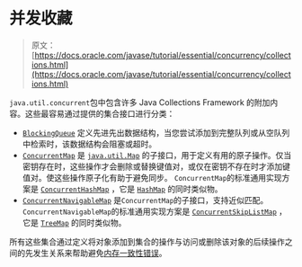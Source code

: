 # 并发收藏

> 原文： [https://docs.oracle.com/javase/tutorial/essential/concurrency/collections.html](https://docs.oracle.com/javase/tutorial/essential/concurrency/collections.html)

`java.util.concurrent`包中包含许多 Java Collections Framework 的附加内容。这些最容易通过提供的集合接口进行分类：

*   [`BlockingQueue`](https://docs.oracle.com/javase/8/docs/api/java/util/concurrent/BlockingQueue.html) 定义先进先出数据结构，当您尝试添加到完整队列或从空队列中检索时，该数据结构会阻塞或超时。
*   [`ConcurrentMap`](https://docs.oracle.com/javase/8/docs/api/java/util/concurrent/ConcurrentMap.html) 是 [`java.util.Map`](https://docs.oracle.com/javase/8/docs/api/java/util/Map.html) 的子接口，用于定义有用的原子操作。仅当密钥存在时，这些操作才会删除或替换键值对，或仅在密钥不存在时才添加键值对。使这些操作原子化有助于避免同步。 `ConcurrentMap`的标准通用实现方案是 [`ConcurrentHashMap`](https://docs.oracle.com/javase/8/docs/api/java/util/concurrent/ConcurrentHashMap.html) ，它是 [`HashMap`](https://docs.oracle.com/javase/8/docs/api/java/util/HashMap.html) 的同时类似物。
*   [`ConcurrentNavigableMap`](https://docs.oracle.com/javase/8/docs/api/java/util/concurrent/ConcurrentNavigableMap.html) 是`ConcurrentMap`的子接口，支持近似匹配。 `ConcurrentNavigableMap`的标准通用实现方案是 [`ConcurrentSkipListMap`](https://docs.oracle.com/javase/8/docs/api/java/util/concurrent/ConcurrentSkipListMap.html) ，它是 [`TreeMap`](https://docs.oracle.com/javase/8/docs/api/java/util/TreeMap.html) 的同时类似物。

所有这些集合通过定义将对象添加到集合的操作与访问或删除该对象的后续操作之间的先发生关系来帮助避免[内存一致性错误](memconsist.html)。